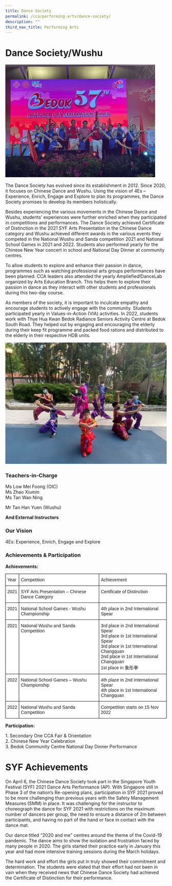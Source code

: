 ```yaml
---
title: Dance Society
permalink: /cca/performing-arts/dance-society/
description: ""
third_nav_title: Performing Arts
---
```

Dance Society/Wushu
=============

![](/images/Dance1.jpg)

The Dance Society has evolved since its establishment in 2012. Since 2020, it focuses on Chinese Dance and Wushu. Using the vision of 4Es – Experience, Enrich, Engage and Explore to plan its programmes, the Dance Society promises to develop its members holistically.

Besides experiencing the various movements in the Chinese Dance and Wushu, students’ experiences were further enriched when they participated in competitions and performances. The Dance Society achieved Certificate of Distinction in the 2021 SYF Arts Presentation in the Chinese Dance category and Wushu achieved different awards in the various events they competed in the National Wushu and Sanda competition 2021 and National School Games in 2021 and 2022. Students also performed yearly for the Chinese New Year concert in school and National Day Dinner at community centres.

To allow students to explore and enhance their passion in dance, programmes such as watching professional arts groups performances have been planned. CCA leaders also attended the yearly Ampliefied!DanceLab organized by Arts Education Branch. This helps them to explore their passion in dance as they interact with other students and professionals during this two-day course.

As members of the society, it is important to inculcate empathy and encourage students to actively engage with the community. Students participated yearly in Values-in-Action (VIA) activities. In 2022, students work with Thye Hua Kwan Bedok Radiance Seniors Activity Centre at Bedok South Road. They helped out by engaging and encouraging the elderly during their keep fit programme and packed food rations and distributed to the elderly in their respective HDB units.

![](/images/Dance2.jpg)


### Teachers-in-Charge

Ms Low Mei Foong  (OIC)  
Ms Zhao Xiumin  
Ms Tan Wan Ning

Mr Tan Han Yuen (Wushu)



<b>And External Instructors</b>


### Our Vision

4Es: Experience, Enrich, Engage and Explore   

### Achievements & Participation


<b>Achievements:</b>

<style type="text/css">
.tg  {border-collapse:collapse;border-spacing:0;}
.tg td{border-color:black;border-style:solid;border-width:1px;font-family:Arial, sans-serif;font-size:14px;
  overflow:hidden;padding:10px 5px;word-break:normal;}
.tg th{border-color:black;border-style:solid;border-width:1px;font-family:Arial, sans-serif;font-size:14px;
  font-weight:normal;overflow:hidden;padding:10px 5px;word-break:normal;}
.tg .tg-ktyi{background-color:#FFF;text-align:left;vertical-align:top}
</style>
<table class="tg">
<thead>
  <tr>
    <th class="tg-ktyi">Year</th>
    <th class="tg-ktyi">Competition</th>
    <th class="tg-ktyi">Achievement</th>
  </tr>
</thead>
<tbody>
  <tr>
    <td class="tg-ktyi">2021</td>
    <td class="tg-ktyi">SYF Arts Presentation – Chinese Dance Category</td>
    <td class="tg-ktyi">Certificate of Distinction</td>
  </tr>
  <tr>
    <td class="tg-ktyi">2021</td>
    <td class="tg-ktyi">National School Games  - Wushu Championship</td>
    <td class="tg-ktyi">4th place in 2nd International Spear</td>
  </tr>
  <tr>
    <td class="tg-ktyi">2021</td>
    <td class="tg-ktyi">National Wushu and Sanda Competition</td>
    <td class="tg-ktyi">3rd place in 2nd International Spear<br>3rd place in 1st International Spear<br>3rd place in 1st International Changquan<br>2nd place in 1st International Changquan<br>1st place in 象形拳</td>
  </tr>
  <tr>
    <td class="tg-ktyi">2022</td>
    <td class="tg-ktyi">National School Games – Wushu Championship</td>
    <td class="tg-ktyi">4th place in 2nd International Spear<br>4th place in 1st International Changquan</td>
  </tr>
  <tr>
    <td class="tg-ktyi">2022</td>
    <td class="tg-ktyi">National Wushu and Sanda Competition</td>
    <td class="tg-ktyi">Competition starts on 15 Nov 2022</td>
  </tr>
</tbody>
</table>

<b>Participation:</b>

1\.  Secondary One CCA Fair & Orientation<br>
2\.  Chinese New Year Celebration<br>
3\.  Bedok Community Centre National Day Dinner Performance


SYF Achievements
================

On April 6, the Chinese Dance Society took part in the Singapore Youth Festival (SYF) 2021 Dance Arts Performance (AP). With Singapore still in Phase 3 of the nation’s Re-opening plans, participation in SYF 2021 proved to be more challenging than previous years with the Safety Management Measures (SMM) in place. It was challenging for the instructor to choreograph the dance for SYF 2021 with restrictions on the maximum number of dancers per group, the need to ensure a distance of 2m between participants, and having no part of the hand or face in contact with the dance mat.

Our dance titled “2020 and me” centres around the theme of the Covid-19 pandemic. The dance aims to show the isolation and frustration faced by many people in 2020. The girls started their practice early in January this year and had more intensive training sessions during the March holidays.

The hard work and effort the girls put in truly showed their commitment and determination. The students were elated that their effort had not been in vain when they received news that Chinese Dance Society had achieved the Certificate of Distinction for their performance.